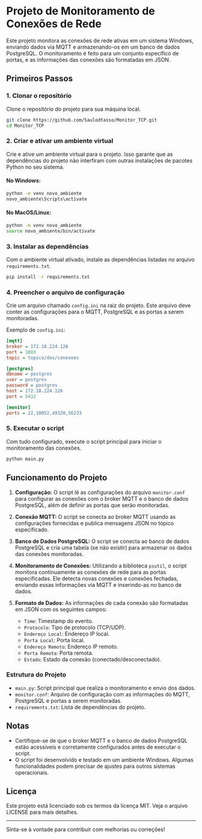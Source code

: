 # Projeto de Monitoramento de Conexões de Rede

Este projeto monitora as conexões de rede ativas em um sistema Windows, enviando dados via MQTT e armazenando-os em um banco de dados PostgreSQL. O monitoramento é feito para um conjunto específico de portas, e as informações das conexões são formatadas em JSON.

## Primeiros Passos

### 1. Clonar o repositório

Clone o repositório do projeto para sua máquina local.

```bash
git clone https://github.com/Saulodtasso/Monitor_TCP.git
cd Monitor_TCP
```

### 2. Criar e ativar um ambiente virtual

Crie e ative um ambiente virtual para o projeto. Isso garante que as dependências do projeto não interfiram com outras instalações de pacotes Python no seu sistema.

#### No Windows:
```bash
python -m venv novo_ambiente
novo_ambiente\Scripts\activate
```

#### No MacOS/Linux:
```bash
python -m venv novo_ambiente
source novo_ambiente/bin/activate
```

### 3. Instalar as dependências

Com o ambiente virtual ativado, instale as dependências listadas no arquivo `requirements.txt`.

```bash
pip install -r requirements.txt
```

### 4. Preencher o arquivo de configuração

Crie um arquivo chamado `config.ini` na raiz do projeto. Este arquivo deve conter as configurações para o MQTT, PostgreSQL e as portas a serem monitoradas.

Exemplo de `config.ini`:

```ini
[mqtt]
broker = 172.18.224.126
port = 1883
topic = topico/das/conexoes

[postgres]
dbname = postgres
user = postgres
password = postgres
host = 172.18.224.126
port = 5432

[monitor]
ports = 22,10052,49320,56233
```

### 5. Executar o script

Com tudo configurado, execute o script principal para iniciar o monitoramento das conexões.

```bash
python main.py
```

## Funcionamento do Projeto

1. **Configuração:** O script lê as configurações do arquivo `monitor.conf` para configurar as conexões com o broker MQTT e o banco de dados PostgreSQL, além de definir as portas que serão monitoradas.

2. **Conexão MQTT:** O script se conecta ao broker MQTT usando as configurações fornecidas e publica mensagens JSON no tópico especificado.

3. **Banco de Dados PostgreSQL:** O script se conecta ao banco de dados PostgreSQL e cria uma tabela (se não existir) para armazenar os dados das conexões monitoradas.

4. **Monitoramento de Conexões:** Utilizando a biblioteca `psutil`, o script monitora continuamente as conexões de rede para as portas especificadas. Ele detecta novas conexões e conexões fechadas, enviando essas informações via MQTT e inserindo-as no banco de dados.

5. **Formato de Dados:** As informações de cada conexão são formatadas em JSON com os seguintes campos:
   - `Time`: Timestamp do evento.
   - `Protocolo`: Tipo de protocolo (TCP/UDP).
   - `Endereço Local`: Endereço IP local.
   - `Porta Local`: Porta local.
   - `Endereço Remoto`: Endereço IP remoto.
   - `Porta Remota`: Porta remota.
   - `Estado`: Estado da conexão (conectado/desconectado).

### Estrutura do Projeto

- `main.py`: Script principal que realiza o monitoramento e envio dos dados.
- `monitor.conf`: Arquivo de configuração com as informações do MQTT, PostgreSQL e portas a serem monitoradas.
- `requirements.txt`: Lista de dependências do projeto.

## Notas

- Certifique-se de que o broker MQTT e o banco de dados PostgreSQL estão acessíveis e corretamente configurados antes de executar o script.
- O script foi desenvolvido e testado em um ambiente Windows. Algumas funcionalidades podem precisar de ajustes para outros sistemas operacionais.

## Licença

Este projeto está licenciado sob os termos da licença MIT. Veja o arquivo LICENSE para mais detalhes.

---

Sinta-se à vontade para contribuir com melhorias ou correções!
